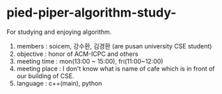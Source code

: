 # pied-piper-algorithm-study-
For studying and enjoying algorithm.  

1. members : soicem, 강수환, 김경환 (are pusan university CSE student)
2. objective : honor of ACM-ICPC and others
3. meeting time : mon(13:00 ~ 15:00), fri(11:00~12:00)
4. meeting place : I don't know what is name of cafe which is in front of our building of CSE.
5. language : c++(main), python
